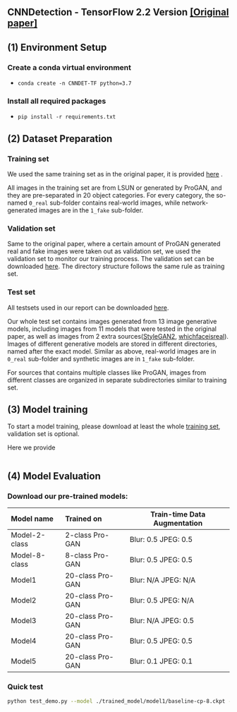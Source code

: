 ## CNNDetection - TensorFlow 2.2 Version [[Original paper]](https://openaccess.thecvf.com/content_CVPR_2020/html/Wang_CNN-Generated_Images_Are_Surprisingly_Easy_to_Spot..._for_Now_CVPR_2020_paper.html)



## (1) Environment Setup

### Create a conda virtual environment

-  `conda create -n CNNDET-TF python=3.7 `

### Install all required packages

- `pip install -r requirements.txt`

## (2) Dataset Preparation

### Training set

We used the same training set as in the original paper, it is provided [here](https://drive.google.com/file/d/1iVNBV0glknyTYGA9bCxT_d0CVTOgGcKh/view?usp=sharing) .

All images in the training set are from LSUN or generated by ProGAN, and they are pre-separated in 20 object categories. For every category, the so-named `0_real` sub-folder contains real-world images, while network-generated images are in the `1_fake` sub-folder.

### Validation set

Same to the original paper, where a certain amount of ProGAN generated real and fake images were taken out as validation set, we used the validation set to monitor our training process. The validation set can be downloaded [here](https://drive.google.com/file/d/1FU7xF8Wl_F8b0tgL0529qg2nZ_RpdVNL/view?usp=sharing). The directory structure follows the same rule as training set.

### Test set

All testsets used in our report can be downloaded [here](https://drive.google.com/file/d/1z_fD3UKgWQyOTZIBbYSaQ-hz4AzUrLC1/view?usp=sharing).

Our whole test set contains images generated from 13 image generative models, including images from 11 models that were tested in the original paper, as well as images from 2 extra sources([StyleGAN2](https://github.com/NVlabs/stylegan2), [whichfaceisreal](https://www.whichfaceisreal.com/)). Images of different generative models are stored in different directories, named after the exact model. Similar as above, real-world images are in `0_real` sub-folder and synthetic images are in `1_fake` sub-folder.

For sources that contains multiple classes like ProGAN, images from different classes are organized in separate subdirectories similar to training set.

## (3) Model training
To start a model training, please download at least the whole [training set](https://drive.google.com/file/d/1iVNBV0glknyTYGA9bCxT_d0CVTOgGcKh/view?usp=sharing), validation set is optional.

Here we provide 

```

```

## (4) Model Evaluation

### Download our pre-trained models:

| Model name    | Trained on       | Train-time Data Augmentation |
| :------------ | :--------------- | ---------------------------- |
| Model-2-class | 2-class Pro-GAN  | Blur: 0.5         JPEG: 0.5  |
| Model-8-class | 8-class Pro-GAN  | Blur: 0.5         JPEG: 0.5  |
| Model1        | 20-class Pro-GAN | Blur: N/A        JPEG: N/A   |
| Model2        | 20-class Pro-GAN | Blur: 0.5         JPEG: N/A  |
| Model3        | 20-class Pro-GAN | Blur: N/A        JPEG: 0.5   |
| Model4        | 20-class Pro-GAN | Blur: 0.5         JPEG: 0.5  |
| Model5        | 20-class Pro-GAN | Blur: 0.1         JPEG: 0.1  |

### Quick test

```bash
python test_demo.py --model ./trained_model/model1/baseline-cp-8.ckpt --image ./demo_images/real.png
```

